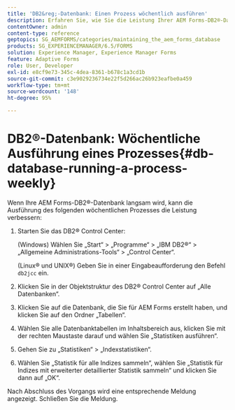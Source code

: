 ```yaml
---
title: 'DB2&reg;-Datenbank: Einen Prozess wöchentlich ausführen'
description: Erfahren Sie, wie Sie die Leistung Ihrer AEM Forms-DB2®-Datenbank verbessern können.
contentOwner: admin
content-type: reference
geptopics: SG_AEMFORMS/categories/maintaining_the_aem_forms_database
products: SG_EXPERIENCEMANAGER/6.5/FORMS
solution: Experience Manager, Experience Manager Forms
feature: Adaptive Forms
role: User, Developer
exl-id: e8cf9e73-345c-4dea-8361-b678c1a3cd1b
source-git-commit: c3e9029236734e22f5d266ac26b923eafbe0a459
workflow-type: tm+mt
source-wordcount: '148'
ht-degree: 95%

---
```


# DB2®-Datenbank: Wöchentliche Ausführung eines Prozesses{#db-database-running-a-process-weekly}

Wenn Ihre AEM Forms-DB2®-Datenbank langsam wird, kann die Ausführung des folgenden wöchentlichen Prozesses die Leistung verbessern:

1. Starten Sie das DB2® Control Center:

   (Windows) Wählen Sie „Start“ > „Programme“ > „IBM DB2®“ > „Allgemeine Administrations-Tools“ > „Control Center“.

   (Linux® und UNIX®) Geben Sie in einer Eingabeaufforderung den Befehl `db2jcc` ein.

1. Klicken Sie in der Objektstruktur des DB2® Control Center auf „Alle Datenbanken“.
1. Klicken Sie auf die Datenbank, die Sie für AEM Forms erstellt haben, und klicken Sie auf den Ordner „Tabellen“.
1. Wählen Sie alle Datenbanktabellen im Inhaltsbereich aus, klicken Sie mit der rechten Maustaste darauf und wählen Sie „Statistiken ausführen“.
1. Gehen Sie zu „Statistiken“ > „Indexstatistiken“.
1. Wählen Sie „Statistik für alle Indizes sammeln“, wählen Sie „Statistik für Indizes mit erweiterter detaillierter Statistik sammeln“ und klicken Sie dann auf „OK“.

Nach Abschluss des Vorgangs wird eine entsprechende Meldung angezeigt. Schließen Sie die Meldung.
